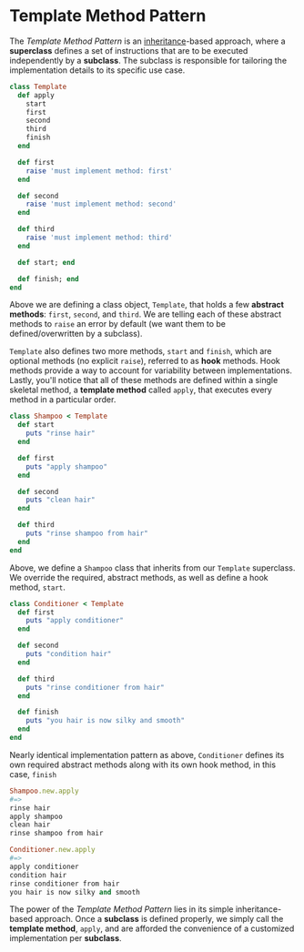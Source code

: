 Template Method Pattern
=======================

The *Template Method Pattern* is an [inheritance](/concepts/inheritance-vs-composition.md#inheritance)-based approach, where a **superclass** defines a set of instructions that are to be executed independently by a **subclass**. The subclass is responsible for tailoring the implementation details to its specific use case.

```ruby
class Template
  def apply
    start
    first
    second
    third
    finish
  end

  def first
    raise 'must implement method: first'
  end

  def second
    raise 'must implement method: second'
  end

  def third
    raise 'must implement method: third'
  end

  def start; end

  def finish; end
end
```

Above we are defining a class object, `Template`, that holds a few **abstract methods**: `first`, `second`, and `third`. We are telling each of these abstract methods to `raise` an error by default (we want them to be defined/overwritten by a subclass).

`Template` also defines two more methods, `start` and `finish`, which are optional methods (no explicit `raise`), referred to as **hook** methods. Hook methods provide a way to account for variability between implementations. Lastly, you'll notice that all of these methods are defined within a single skeletal method, a **template method** called `apply`, that executes every method in a particular order.

```ruby
class Shampoo < Template
  def start
    puts "rinse hair"
  end

  def first
    puts "apply shampoo"
  end

  def second
    puts "clean hair"
  end

  def third
    puts "rinse shampoo from hair"
  end
end
```

Above, we define a `Shampoo` class that inherits from our `Template` superclass. We override the required, abstract methods, as well as define a hook method, `start`.

```ruby
class Conditioner < Template
  def first
    puts "apply conditioner"
  end

  def second
    puts "condition hair"
  end

  def third
    puts "rinse conditioner from hair"
  end

  def finish
    puts "you hair is now silky and smooth"
  end
end
```

Nearly identical implementation pattern as above, `Conditioner` defines its own required abstract methods along with its own hook method, in this case, `finish`

```ruby
Shampoo.new.apply
#=>
rinse hair
apply shampoo
clean hair
rinse shampoo from hair

Conditioner.new.apply
#=>
apply conditioner
condition hair
rinse conditioner from hair
you hair is now silky and smooth
```

The power of the *Template Method Pattern* lies in its simple inheritance-based approach. Once a **subclass** is defined properly, we simply call the **template method**, `apply`, and are afforded the convenience of a customized implementation per **subclass**.

